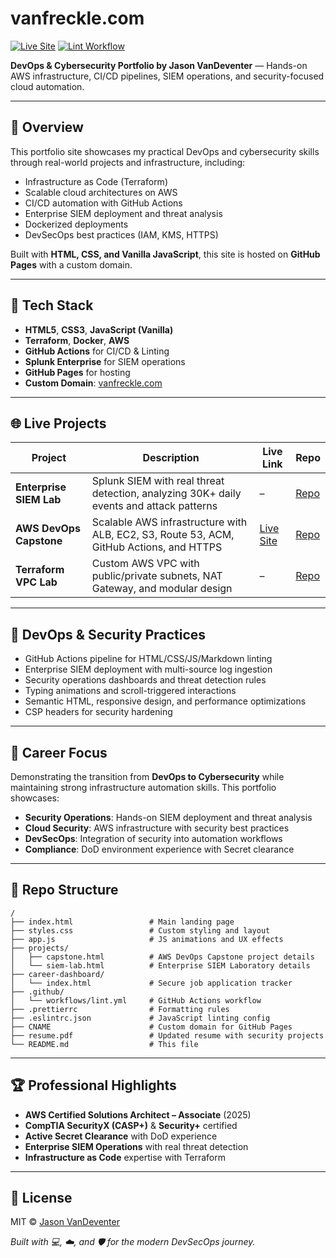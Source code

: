 # vanfreckle.com

[![Live Site](https://img.shields.io/website?url=https%3A%2F%2Fvanfreckle.com)](https://vanfreckle.com)
[![Lint Workflow](https://github.com/jasonvandeventer/jasonvandeventer.github.io/actions/workflows/lint.yml/badge.svg)](https://github.com/jasonvandeventer/jasonvandeventer.github.io/actions/workflows/lint.yml)

**DevOps & Cybersecurity Portfolio by Jason VanDeventer** — Hands-on AWS infrastructure, CI/CD pipelines, SIEM operations, and security-focused cloud automation.

---

## 🚀 Overview

This portfolio site showcases my practical DevOps and cybersecurity skills through real-world projects and infrastructure, including:

- Infrastructure as Code (Terraform)
- Scalable cloud architectures on AWS
- CI/CD automation with GitHub Actions
- Enterprise SIEM deployment and threat analysis
- Dockerized deployments
- DevSecOps best practices (IAM, KMS, HTTPS)

Built with **HTML, CSS, and Vanilla JavaScript**, this site is hosted on **GitHub Pages** with a custom domain.

---

## 🧰 Tech Stack

- **HTML5**, **CSS3**, **JavaScript (Vanilla)**
- **Terraform**, **Docker**, **AWS**
- **GitHub Actions** for CI/CD & Linting
- **Splunk Enterprise** for SIEM operations
- **GitHub Pages** for hosting
- **Custom Domain**: [vanfreckle.com](https://vanfreckle.com)

---

## 🌐 Live Projects

| Project                    | Description                                                                             | Live Link                                    | Repo                                                              |
| -------------------------- | --------------------------------------------------------------------------------------- | -------------------------------------------- | ----------------------------------------------------------------- |
| **Enterprise SIEM Lab**   | Splunk SIEM with real threat detection, analyzing 30K+ daily events and attack patterns | –                                           | [Repo](https://github.com/jasonvandeventer/enterprise-siem-lab)   |
| **AWS DevOps Capstone**   | Scalable AWS infrastructure with ALB, EC2, S3, Route 53, ACM, GitHub Actions, and HTTPS | [Live Site](https://capstone.vanfreckle.com) | [Repo](https://github.com/jasonvandeventer/terraform_capstone)    |
| **Terraform VPC Lab**     | Custom AWS VPC with public/private subnets, NAT Gateway, and modular design             | –                                            | [Repo](https://github.com/jasonvandeventer/terraform-vpc-lab)     |

---

## 🔧 DevOps & Security Practices

- GitHub Actions pipeline for HTML/CSS/JS/Markdown linting
- Enterprise SIEM deployment with multi-source log ingestion
- Security operations dashboards and threat detection rules
- Typing animations and scroll-triggered interactions
- Semantic HTML, responsive design, and performance optimizations
- CSP headers for security hardening

---

## 🎯 Career Focus

Demonstrating the transition from **DevOps to Cybersecurity** while maintaining strong infrastructure automation skills. This portfolio showcases:

- **Security Operations**: Hands-on SIEM deployment and threat analysis
- **Cloud Security**: AWS infrastructure with security best practices
- **DevSecOps**: Integration of security into automation workflows
- **Compliance**: DoD environment experience with Secret clearance

---

## 📁 Repo Structure

```text
/
├── index.html                 # Main landing page
├── styles.css                 # Custom styling and layout
├── app.js                     # JS animations and UX effects
├── projects/
│   ├── capstone.html          # AWS DevOps Capstone project details
│   └── siem-lab.html          # Enterprise SIEM Laboratory details
├── career-dashboard/
│   └── index.html             # Secure job application tracker
├── .github/
│   └── workflows/lint.yml     # GitHub Actions workflow
├── .prettierrc                # Formatting rules
├── .eslintrc.json             # JavaScript linting config
├── CNAME                      # Custom domain for GitHub Pages
├── resume.pdf                 # Updated resume with security projects
└── README.md                  # This file
```

---

## 🏆 Professional Highlights

- **AWS Certified Solutions Architect – Associate** (2025)
- **CompTIA SecurityX (CASP+)** & **Security+** certified
- **Active Secret Clearance** with DoD experience
- **Enterprise SIEM Operations** with real threat detection
- **Infrastructure as Code** expertise with Terraform

---

## 📄 License

MIT © [Jason VanDeventer](https://github.com/jasonvandeventer)

_Built with 💻, ☁️, and 🛡️ for the modern DevSecOps journey._
